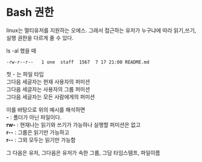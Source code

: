 # Bash 권한
linux는 멀티유저를 지원하는 오에스.
그래서 접근하는 유저가 누구냐에 따라 읽기,쓰기,실행 권한을 다르게 줄 수 있다.

ls -al 했을 때
```
-rw-r--r--   1 one  staff  1567  7 17 21:00 README.md
```
첫 - 는 파일 타입  
그다음 세글자는 현재 사용자의 퍼미션  
그다음 세글자는 사용자의 그룹 퍼미션  
그다음 세글자는 모든 사람에게의 퍼미션  

이를 바탕으로 위의 예시를 해석하면  
**-**   : 폴더가 아닌 파일이다.  
**rw-** : 현재나는 읽기와 쓰기가 가능하나 실행할 퍼미션은 없고  
**r--** : 그룹은 읽기만 가능하고  
**r--** : 그외 모두는 읽기만 가능함

그 다음은 유저, 그다음은 유저가 속한 그룹, 그담 타임스탬프, 파일이름